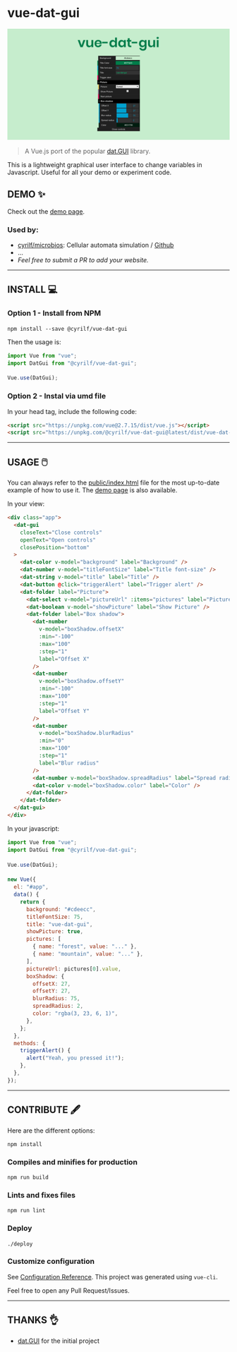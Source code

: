 # vue-dat-gui

![vue-dat-gui](./public/vue-dat-gui.png)

> A Vue.js port of the popular [dat.GUI](https://github.com/dataarts/dat.gui) library.

This is a lightweight graphical user interface to change variables in Javascript.
Useful for all your demo or experiment code.

## DEMO ✨

Check out the [demo page](https://cyrilf.github.io/vue-dat-gui/).

### Used by:

- [cyrilf/microbios](https://microbios.cyrilf.com/): Cellular automata simulation / [Github](https://github.com/cyrilf/microbios)
- ...
- _Feel free to submit a PR to add your website._

---

## INSTALL 💻

### Option 1 - Install from NPM

```
npm install --save @cyrilf/vue-dat-gui
```

Then the usage is:

```js
import Vue from "vue";
import DatGui from "@cyrilf/vue-dat-gui";

Vue.use(DatGui);
```

### Option 2 - Instal via umd file

In your head tag, include the following code:

```html
<script src="https://unpkg.com/vue@2.7.15/dist/vue.js"></script>
<script src="https://unpkg.com/@cyrilf/vue-dat-gui@latest/dist/vue-dat-gui.umd.min.js"></script>
```

---

## USAGE 🖱️

You can always refer to the [public/index.html](https://github.com/cyrilf/vue-dat-gui/tree/master/public/index.html) file for the most up-to-date example of how to use it. The [demo page](https://cyrilf.github.io/vue-dat-gui/) is also available.

In your view:

```html
<div class="app">
  <dat-gui
    closeText="Close controls"
    openText="Open controls"
    closePosition="bottom"
  >
    <dat-color v-model="background" label="Background" />
    <dat-number v-model="titleFontSize" label="Title font-size" />
    <dat-string v-model="title" label="Title" />
    <dat-button @click="triggerAlert" label="Trigger alert" />
    <dat-folder label="Picture">
      <dat-select v-model="pictureUrl" :items="pictures" label="Picture" />
      <dat-boolean v-model="showPicture" label="Show Picture" />
      <dat-folder label="Box shadow">
        <dat-number
          v-model="boxShadow.offsetX"
          :min="-100"
          :max="100"
          :step="1"
          label="Offset X"
        />
        <dat-number
          v-model="boxShadow.offsetY"
          :min="-100"
          :max="100"
          :step="1"
          label="Offset Y"
        />
        <dat-number
          v-model="boxShadow.blurRadius"
          :min="0"
          :max="100"
          :step="1"
          label="Blur radius"
        />
        <dat-number v-model="boxShadow.spreadRadius" label="Spread radius" />
        <dat-color v-model="boxShadow.color" label="Color" />
      </dat-folder>
    </dat-folder>
  </dat-gui>
</div>
```

In your javascript:

```js
import Vue from "vue";
import DatGui from "@cyrilf/vue-dat-gui";

Vue.use(DatGui);

new Vue({
  el: "#app",
  data() {
    return {
      background: "#cdeecc",
      titleFontSize: 75,
      title: "vue-dat-gui",
      showPicture: true,
      pictures: [
        { name: "forest", value: "..." },
        { name: "mountain", value: "..." },
      ],
      pictureUrl: pictures[0].value,
      boxShadow: {
        offsetX: 27,
        offsetY: 27,
        blurRadius: 75,
        spreadRadius: 2,
        color: "rgba(3, 23, 6, 1)",
      },
    };
  },
  methods: {
    triggerAlert() {
      alert("Yeah, you pressed it!");
    },
  },
});
```

---

## CONTRIBUTE 🖋

Here are the different options:

```
npm install
```

### Compiles and minifies for production

```
npm run build
```

### Lints and fixes files

```
npm run lint
```

### Deploy

```
./deploy
```

### Customize configuration

See [Configuration Reference](https://cli.vuejs.org/config/).
This project was generated using `vue-cli`.

Feel free to open any Pull Request/Issues.

---

## THANKS 👌

- [dat.GUI](https://github.com/dataarts/dat.gui) for the initial project
